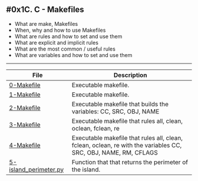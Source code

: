 #0x1C. C - Makefiles
---
- What are make, Makefiles
- When, why and how to use Makefiles
- What are rules and how to set and use them
- What are explicit and implicit rules
- What are the most common / useful rules
- What are variables and how to set and use them
---
| File | Description |
| --- | --- |
| [0-Makefile]() | Executable makefile. |
| [1-Makefile]() | Executable makefile. |
| [2-Makefile]() | Executable makefile that builds the variables: CC, SRC, OBJ, NAME |
| [3-Makefile]() | Executable makefile that rules all, clean, oclean, fclean, re|
| [4-Makefile]() | Executable makefile that rules all, clean, fclean, oclean, re with the variables CC, SRC, OBJ, NAME, RM, CFLAGS |
| [5-island_perimeter.py]() | Function that that returns the perimeter of the island. |


